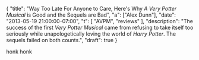 {
    "title": "Way Too Late For Anyone to Care, Here's Why <em>A Very Potter Musical</em> is Good and the Sequels are Bad",
    "a": ["Alex Dunn"],
    "date": "2013-05-19 21:00:00-07:00",
    "t": [
        "AVPM",
        "reviews"
        ],
    "description": "The success of the first <em>Very Potter Musical</em> came from refusing to take itself too seriously while unapologetically loving the world of <em>Harry Potter</em>.  The sequels failed on both counts.",
    "draft": true
}

honk honk
